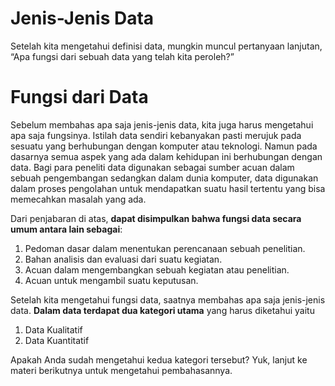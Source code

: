 # Jenis-Jenis Data

Setelah kita mengetahui definisi data, mungkin muncul pertanyaan lanjutan, “Apa fungsi dari sebuah data yang telah kita peroleh?”

# Fungsi dari Data

Sebelum membahas apa saja jenis-jenis data, kita juga harus mengetahui apa saja fungsinya. Istilah data sendiri kebanyakan pasti merujuk pada sesuatu yang berhubungan dengan komputer atau teknologi. Namun pada dasarnya semua aspek yang ada dalam kehidupan ini berhubungan dengan data. Bagi para peneliti data digunakan sebagai sumber acuan dalam sebuah pengembangan sedangkan dalam dunia komputer, data digunakan dalam proses pengolahan untuk mendapatkan suatu hasil tertentu yang bisa memecahkan masalah yang ada.

Dari penjabaran di atas, **dapat disimpulkan bahwa fungsi data secara umum antara lain sebagai**:  

1. Pedoman dasar dalam menentukan perencanaan sebuah penelitian.
2. Bahan analisis dan evaluasi dari suatu kegiatan.
3. Acuan dalam mengembangkan sebuah kegiatan atau penelitian.
4. Acuan untuk mengambil suatu keputusan.

Setelah kita mengetahui fungsi data, saatnya membahas apa saja jenis-jenis data. **Dalam data terdapat dua kategori utama** yang harus diketahui yaitu 
1. Data Kualitatif
2. Data Kuantitatif

Apakah Anda sudah mengetahui kedua kategori tersebut? Yuk, lanjut ke materi berikutnya untuk mengetahui pembahasannya.
